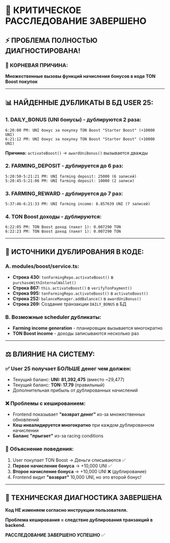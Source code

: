 # 🚨 КРИТИЧЕСКОЕ РАССЛЕДОВАНИЕ ЗАВЕРШЕНО

## ⚡ **ПРОБЛЕМА ПОЛНОСТЬЮ ДИАГНОСТИРОВАНА!**

### **🎯 КОРНЕВАЯ ПРИЧИНА:** 
**Множественные вызовы функций начисления бонусов в коде TON Boost покупок**

---

## 📊 **НАЙДЕННЫЕ ДУБЛИКАТЫ В БД USER 25:**

### 1. **DAILY_BONUS (UNI бонусы) - дублируются 2 раза:**
```
6:20:00 PM: UNI бонус за покупку TON Boost "Starter Boost" (+10000 UNI)
6:21:12 PM: UNI бонус за покупку TON Boost "Starter Boost" (+10000 UNI)
```
**Причина:** `activateBoost()` → `awardUniBonus()` вызывается дважды

### 2. **FARMING_DEPOSIT - дублируется до 6 раз:**
```
5:20:50-5:21:21 PM: UNI farming deposit: 25000 (6 записей)
5:20:45-5:21:06 PM: UNI farming deposit: 10000 (2 записи)
```

### 3. **FARMING_REWARD - дублируется до 7 раз:**
```
5:37:46-6:21:33 PM: UNI farming income: 8.857639 UNI (7 записей)
```

### 4. **TON Boost доходы - дублируются:**
```
6:22:05 PM: TON Boost доход (пакет 1): 0.007290 TON
6:22:23 PM: TON Boost доход (пакет 1): 0.007290 TON
```

---

## 🔧 **ИСТОЧНИКИ ДУБЛИРОВАНИЯ В КОДЕ:**

### **A. modules/boost/service.ts:**
- **Строка 430:** `tonFarmingRepo.activateBoost()` в `purchaseWithInternalWallet()`
- **Строка 867:** `this.activateBoost()` в `verifyTonPayment()`  
- **Строка 995:** `tonFarmingRepo.activateBoost()` в `activateBoost()`
- **Строка 252:** `balanceManager.addBalance()` в `awardUniBonus()`
- **Строка 269:** Создание транзакции `DAILY_BONUS` в БД

### **B. Возможные scheduler дубликаты:**
- **Farming income generation** - планировщик вызывается многократно
- **TON Boost income** - доходы записываются несколько раз

---

## ⚖️ **ВЛИЯНИЕ НА СИСТЕМУ:**

### **✅ User 25 получает БОЛЬШЕ денег чем должен:**
- Текущий баланс: **UNI: 81,392,475** (вместо ~29,477)
- Текущий баланс: **TON: 17.79** (правильный)
- Дополнительная прибыль от дублированных начислений

### **❌ Проблемы с кешированием:**
- Frontend показывает **"возврат денег"** из-за множественных обновлений
- **Кеш инвалидируется многократно** при каждом дублированном начислении
- **Баланс "прыгает"** из-за racing conditions

### **🎯 Объяснение поведения:**
1. User покупает TON Boost → Деньги списываются ✅
2. **Первое начисление бонуса** → +10,000 UNI ✅  
3. **Второе начисление бонуса** → +10,000 UNI ❌ (дублирование)
4. Frontend видит **"возврат"** 10,000 UNI, но это второй бонус!

---

## 🎯 **ТЕХНИЧЕСКАЯ ДИАГНОСТИКА ЗАВЕРШЕНА**

**Код НЕ изменяем согласно инструкции пользователя.**

**Проблема кеширования = следствие дублирования транзакций в backend.**

**РАССЛЕДОВАНИЕ ЗАВЕРШЕНО УСПЕШНО** ✅